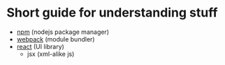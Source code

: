 # Short guide for understanding stuff
* [npm][npm] (nodejs package manager)
* [webpack][webpack] (module bundler)
* [react][react] (UI library)
	* jsx (xml-alike js)

[npm]: https://github.com/Radivarig/nodejs-examples/blob/master/npm-intro.md

[webpack]: https://github.com/Radivarig/nodejs-examples/blob/master/webpack-intro.md

[react]: https://github.com/Radivarig/nodejs-examples/blob/master/react-intro.md
